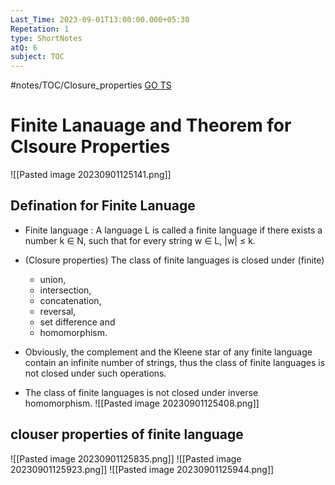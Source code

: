 ```yaml
---
Last_Time: 2023-09-01T13:00:00.000+05:30
Repetation: 1
type: ShortNotes
atQ: 6
subject: TOC
---
```

#notes/TOC/Closure_properties
[GO TS](https://uxkhzfstdjcborfuyyknhkhbyfnskrywvveioufkbjkupomnptjwvhbavkysuhi.vercel.app/gateoverflow.in/quiz/results.html?exam_id=347)

# Finite Lanauage and Theorem for Clsoure Properties
![[Pasted image 20230901125141.png]]
## Defination for Finite Lanuage
- Finite language : A language L is called a finite language if there exists a number k ∈ N, such that for every string w ∈ L, |w| ≤ k. 

- (Closure properties) The class of finite languages is closed under (finite) 
	- union, 
	- intersection, 
	- concatenation, 
	- reversal, 
	- set difference and 
	- homomorphism. 
	
- Obviously, the complement and the Kleene star of any finite language contain an infinite number of strings, thus the class of finite languages is not closed under such operations.

- The class of finite languages is not closed under inverse homomorphism.
![[Pasted image 20230901125408.png]]
## clouser properties of finite language
![[Pasted image 20230901125835.png]]
![[Pasted image 20230901125923.png]]
![[Pasted image 20230901125944.png]]